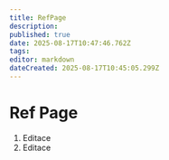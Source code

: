 ```yaml
---
title: RefPage
description: 
published: true
date: 2025-08-17T10:47:46.762Z
tags: 
editor: markdown
dateCreated: 2025-08-17T10:45:05.299Z
---
```


# Ref Page
1. Editace
2. Editace